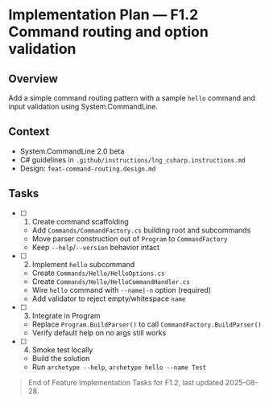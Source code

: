 # Implementation Plan — F1.2 Command routing and option validation

## Overview

Add a simple command routing pattern with a sample `hello` command and input validation using System.CommandLine.

## Context

- System.CommandLine 2.0 beta
- C# guidelines in `.github/instructions/lng_csharp.instructions.md`
- Design: `feat-command-routing.design.md`

## Tasks

- [ ] 1. Create command scaffolding
  - Add `Commands/CommandFactory.cs` building root and subcommands
  - Move parser construction out of `Program` to `CommandFactory`
  - Keep `--help`/`--version` behavior intact
- [ ] 2. Implement `hello` subcommand
  - Create `Commands/Hello/HelloOptions.cs`
  - Create `Commands/Hello/HelloCommandHandler.cs`
  - Wire `hello` command with `--name|-n` option (required)
  - Add validator to reject empty/whitespace `name`
- [ ] 3. Integrate in Program
  - Replace `Program.BuildParser()` to call `CommandFactory.BuildParser()`
  - Verify default help on no args still works
- [ ] 4. Smoke test locally
  - Build the solution
  - Run `archetype --help`, `archetype hello --name Test`

> End of Feature Implementation Tasks for F1.2, last updated 2025-08-28.
